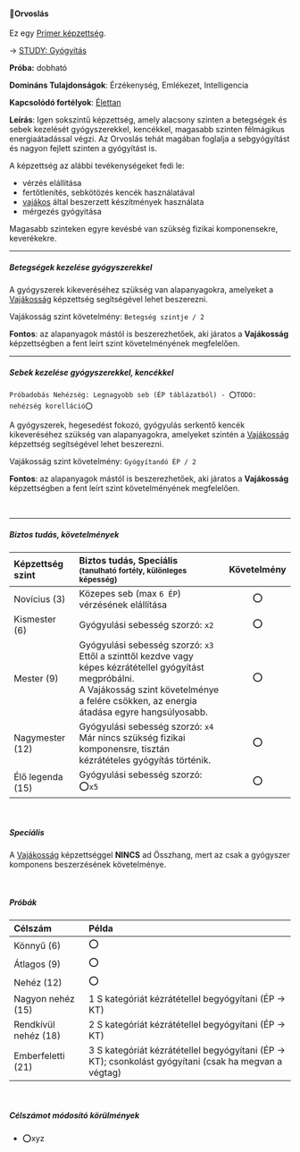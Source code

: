 #### 🔵Orvoslás

Ez egy [Primer képzettség](../016_primer_szekunder_ismeretek.md).

→ [STUDY: Gyógyítás](https://github.com/kaktusztea/km100/wiki/STUDY.gyogyitas.gyogyulas)

**Próba:** dobható

**Domináns Tulajdonságok**: Érzékenység, Emlékezet, Intelligencia

**Kapcsolódó fortélyok**:  [Élettan](../fortelyok.altalanos/elettan.md)

**Leírás**: Igen sokszintű képzettség, amely alacsony szinten a betegségek és sebek kezelését gyógyszerekkel, kencékkel, magasabb szinten félmágikus energiaátadással végzi. Az Orvoslás tehát magában foglalja a sebgyógyítást és nagyon fejlett szinten a gyógyítást is.

A képzettség az alábbi tevékenységeket fedi le:
- vérzés elállítása
- fertőtlenítés, sebkötözés kencék használatával
- [vajákos](vajakossag.md) által beszerzett készítmények használata
- mérgezés gyógyitása

Magasabb szinteken egyre kevésbé van szükség fizikai komponensekre, keverékekre.

---
##### Betegségek kezelése gyógyszerekkel

A gyógyszerek kikeveréséhez szükség van alapanyagokra, amelyeket a [Vajákosság](vajakossag.md) képzettség segítségével lehet beszerezni.

Vajákosság szint követelmény: `Betegség szintje / 2`

**Fontos**: az alapanyagok mástól is beszerezhetőek, aki járatos a **Vajákosság** képzettségben a fent leírt szint követelményének megfelelően.

---
##### Sebek kezelése gyógyszerekkel, kencékkel
```
Próbadobás Nehézség: Legnagyobb seb (ÉP táblázatból) - ⭕TODO: nehézség korelláció⭕
```

A gyógyszerek, hegesedést fokozó, gyógyulás serkentő kencék kikeveréséhez szükség van alapanyagokra, amelyeket szintén a [Vajákosság](vajakossag.md) képzettség segítségével lehet beszerezni.

Vajákosság szint követelmény: `Gyógyítandó ÉP / 2`

**Fontos**: az alapanyagok mástól is beszerezhetőek, aki járatos a **Vajákosság** képzettségben a fent leírt szint követelményének megfelelően.


<br />

---
##### Biztos tudás, követelmények

| Képzettség szint | Biztos tudás, Speciális <br /><sub>(tanulható fortély, különleges  képesség)</sub>                                              | Követelmény |
| :--------------- | :------------------------------------------------------------------------------------------------------------------------------ | :---------: |
| Novícius (3)     | Közepes seb (max `6 ÉP`) vérzésének elállítása                                                                                  |   ⭕        |
| Kismester (6)    | Gyógyulási sebesség szorzó: `x2`                                                                                                |   ⭕        |
| Mester (9)       | Gyógyulási sebesség szorzó: `x3`<br />Ettől a szinttől kezdve vagy képes kézrátétellel gyógyítást megpróbálni.<br />A Vajákosság szint követelménye a felére csökken, az energia átadása egyre hangsúlyosabb. |   ⭕          |
| Nagymester (12)  | Gyógyulási sebesség szorzó: `x4`<br />Már nincs szükség fizikai komponensre, tisztán kézrátételes gyógyítás történik.            |   ⭕       |
| Élő legenda (15) | Gyógyulási sebesség szorzó: ⭕`x5`<br />                                                                                        |   ⭕        |

<br />

##### Speciális

A [Vajákosság](vajakossag.md) képzettséggel **NINCS** ad Összhang, mert az csak a gyógyszer komponens beszerzésének követelménye.

<br />

##### Próbák

| Célszám | Példa  |
| :----------- | :----------- |
| Könnyű       (6)  | ⭕ |
| Átlagos      (9)  | ⭕ |
| Nehéz        (12) | ⭕ |
| Nagyon nehéz (15) | 1 S kategóriát kézrátétellel begyógyítani (ÉP → KT) |
| Rendkívül nehéz (18) | 2 S kategóriát kézrátétellel begyógyítani (ÉP → KT) |
| Emberfeletti (21) | 3 S kategóriát kézrátétellel begyógyítani (ÉP → KT); csonkolást gyógyítani (csak ha megvan a végtag) |

<br />

##### Célszámot módosító körülmények

- ⭕xyz
